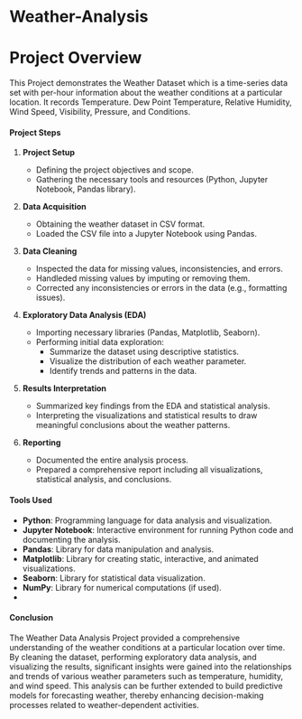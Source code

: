 # Weather-Analysis
# Project Overview
This Project demonstrates the Weather Dataset which is a time-series data set with per-hour information about the weather conditions at a particular location. It records Temperature. Dew Point Temperature, Relative Humidity, Wind Speed, Visibility, Pressure, and Conditions. 

#### Project Steps

1. **Project Setup**
   - Defining the project objectives and scope.
   - Gathering the necessary tools and resources (Python, Jupyter Notebook, Pandas library).

2. **Data Acquisition**
   - Obtaining the weather dataset in CSV format.
   - Loaded the CSV file into a Jupyter Notebook using Pandas.

3. **Data Cleaning**
   - Inspected the data for missing values, inconsistencies, and errors.
   - Handleded missing values by imputing or removing them.
   - Corrected any inconsistencies or errors in the data (e.g., formatting issues).

4. **Exploratory Data Analysis (EDA)**
   - Importing necessary libraries (Pandas, Matplotlib, Seaborn).
   - Performing initial data exploration:
     - Summarize the dataset using descriptive statistics.
     - Visualize the distribution of each weather parameter.
     - Identify trends and patterns in the data.

5. **Results Interpretation**
   - Summarized key findings from the EDA and statistical analysis.
   - Interpreting the visualizations and statistical results to draw meaningful conclusions about the weather patterns.

6. **Reporting**
    - Documented the entire analysis process.
    - Prepared a comprehensive report including all visualizations, statistical analysis, and conclusions.
    
#### Tools Used

- **Python**: Programming language for data analysis and visualization.
- **Jupyter Notebook**: Interactive environment for running Python code and documenting the analysis.
- **Pandas**: Library for data manipulation and analysis.
- **Matplotlib**: Library for creating static, interactive, and animated visualizations.
- **Seaborn**: Library for statistical data visualization.
- **NumPy**: Library for numerical computations (if used).
- 

#### Conclusion

The Weather Data Analysis Project provided a comprehensive understanding of the weather conditions at a particular location over time. By cleaning the dataset, performing exploratory data analysis, and visualizing the results, significant insights were gained into the relationships and trends of various weather parameters such as temperature, humidity, and wind speed. This analysis can be further extended to build predictive models for forecasting weather, thereby enhancing decision-making processes related to weather-dependent activities.

